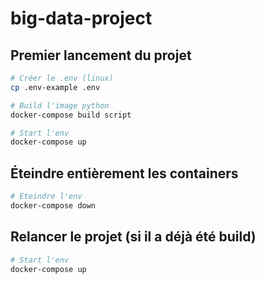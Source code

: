# big-data-project

## Premier lancement du projet

```bash
# Créer le .env (linux)
cp .env-example .env

# Build l'image python
docker-compose build script

# Start l'env
docker-compose up
```

## Éteindre entièrement les containers 

```bash
# Éteindre l'env
docker-compose down
```

## Relancer le projet (si il a déjà été build)

```bash
# Start l'env
docker-compose up
```
